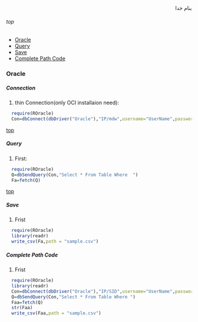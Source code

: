 <div dir=rtl>بنام خدا</div>

###### top

- [Oracle](#oracle)
- [Query](#query)
- [Save](#save)
- [Complete Path Code](#complete-path-code)




### Oracle
##### Connection
1. thin Connection(only OCI installaion need):
```R
  require(ROracle)
  Con=dbConnect(dbDriver("Oracle"),"IP/mdw",username="UserName",password="Pass")
```

[top](#top)
##### Query
1. First:
```R
  require(ROracle)
  Q=dbSendQuery(Con,"Select * From Table Where  ")
  Fa=fetch(Q)
```

[top](#top)
##### Save
1. Frist
```R
  require(ROracle)
  library(readr)
  write_csv(Fa,path = "sample.csv")
```


##### Complete Path Code
1. Frist
```R
  require(ROracle)
  library(readr)
  Con=dbConnect(dbDriver("Oracle"),"IP/SID",username="UserName",password="Pass")
  Q=dbSendQuery(Con,"Select * From Table Where ")
  Faa=fetch(Q)
  str(Faa)
  write_csv(Faa,path = "sample.csv")
```
